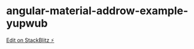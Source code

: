 # angular-material-addrow-example-yupwub

[Edit on StackBlitz ⚡️](https://stackblitz.com/edit/angular-material-addrow-example-yupwub)